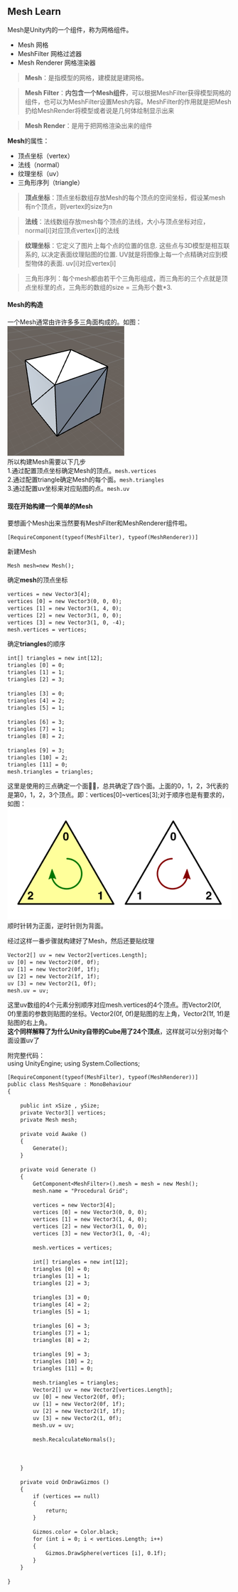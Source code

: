 ## Mesh Learn
Mesh是Unity内的一个组件，称为网格组件。  

* Mesh 网格
* MeshFilter 网格过滤器
* Mesh Renderer 网格渲染器  

>**Mesh**：是指模型的网格，建模就是建网格。  

>**Mesh Filter**：**内包含一个Mesh组件**，可以根据MeshFilter获得模型网格的组件，也可以为MeshFilter设置Mesh内容。MeshFilter的作用就是把Mesh扔给MeshRender将模型或者说是几何体绘制显示出来  

>**Mesh Render**：是用于把网格渲染出来的组件

**Mesh**的属性：  

* 顶点坐标（vertex）
* 法线（normal）
* 纹理坐标（uv）
* 三角形序列（triangle） 

>**顶点坐标**：顶点坐标数组存放Mesh的每个顶点的空间坐标，假设某mesh有n个顶点，则vertex的size为n  

>**法线**：法线数组存放mesh每个顶点的法线，大小与顶点坐标对应，normal[i]对应顶点vertex[i]的法线  

>**纹理坐标**：它定义了图片上每个点的位置的信息. 这些点与3D模型是相互联系的, 以决定表面纹理贴图的位置. UV就是将图像上每一个点精确对应到模型物体的表面. uv[i]对应vertex[i]

>三角形序列：每个mesh都由若干个三角形组成，而三角形的三个点就是顶点坐标里的点，三角形的数组的size = 三角形个数*3.


#### Mesh的构造  
一个Mesh通常由许许多多三角面构成的。如图：  
![](./UnityManualPic/Mesh1.png)  
所以构建Mesh需要以下几步  
1.通过配置顶点坐标确定Mesh的顶点。`mesh.vertices`  
2.通过配置triangle确定Mesh的每个面。`mesh.triangles`  
3.通过配置uv坐标来对应贴图的点。`mesh.uv`

#### 现在开始构建一个简单的Mesh
要想画个Mesh出来当然要有MeshFilter和MeshRenderer组件啦。  

	[RequireComponent(typeof(MeshFilter), typeof(MeshRenderer))]
新建Mesh

	Mesh mesh=new Mesh();
确定**mesh**的顶点坐标

	vertices = new Vector3[4];
	vertices [0] = new Vector3(0, 0, 0);
	vertices [1] = new Vector3(1, 4, 0);
	vertices [2] = new Vector3(1, 0, 0);
	vertices [3] = new Vector3(1, 0, -4);
	mesh.vertices = vertices;
确定**triangles**的顺序  

    int[] triangles = new int[12];
    triangles [0] = 0;
    triangles [1] = 1;
    triangles [2] = 3;

    triangles [3] = 0;
    triangles [4] = 2;
    triangles [5] = 1;

    triangles [6] = 3;
    triangles [7] = 1;
    triangles [8] = 2;

    triangles [9] = 3;
    triangles [10] = 2;
    triangles [11] = 0;  
    mesh.triangles = triangles;
这里是使用的三点确定一个面👌🏻，总共确定了四个面。上面的0，1，2，3代表的是第0，1，2，3个顶点。即：vertices[0]~vertices[3];对于顺序也是有要求的，如图：  
![](./UnityManualPic/Mesh2.png)   
顺时针转为正面，逆时针则为背面。  

经过这样一番步骤就构建好了Mesh，然后还要贴纹理  

	Vector2[] uv = new Vector2[vertices.Length];
	uv [0] = new Vector2(0f, 0f);  
	uv [1] = new Vector2(0f, 1f);  
	uv [2] = new Vector2(1f, 1f);
	uv [3] = new Vector2(1, 0f);
	mesh.uv = uv;
这里uv数组的4个元素分别顺序对应mesh.vertices的4个顶点。而Vector2(0f, 0f)里面的参数则贴图的坐标。Vector2(0f, 0f)是贴图的左上角，Vector2(1f, 1f)是贴图的右上角。  
**这个同样解释了为什么Unity自带的Cube用了24个顶点**，这样就可以分别对每个面设置uv了  

附完整代码：  
	using UnityEngine;
	using System.Collections;
	
	[RequireComponent(typeof(MeshFilter), typeof(MeshRenderer))]
	public class MeshSquare : MonoBehaviour
	{
	
	    public int xSize , ySize;
	    private Vector3[] vertices;
	    private Mesh mesh;
	
	    private void Awake ()
	    {
	        Generate();
	    }
	
	    private void Generate ()
	    {
	        GetComponent<MeshFilter>().mesh = mesh = new Mesh();
	        mesh.name = "Procedural Grid";
	
	        vertices = new Vector3[4];
	        vertices [0] = new Vector3(0, 0, 0);
	        vertices [1] = new Vector3(1, 4, 0);
	        vertices [2] = new Vector3(1, 0, 0);
	        vertices [3] = new Vector3(1, 0, -4);
	       
	        mesh.vertices = vertices;
	
	        int[] triangles = new int[12];
	        triangles [0] = 0;
	        triangles [1] = 1;
	        triangles [2] = 3;
	
	        triangles [3] = 0;
	        triangles [4] = 2;
	        triangles [5] = 1;
	
	        triangles [6] = 3;
	        triangles [7] = 1;
	        triangles [8] = 2;
	
	        triangles [9] = 3;
	        triangles [10] = 2;
	        triangles [11] = 0;
	
	        mesh.triangles = triangles;
	        Vector2[] uv = new Vector2[vertices.Length];
	        uv [0] = new Vector2(0f, 0f);  
	        uv [1] = new Vector2(0f, 1f);  
	        uv [2] = new Vector2(1f, 1f);
	        uv [3] = new Vector2(1, 0f);
	        mesh.uv = uv;
	
	        mesh.RecalculateNormals();
	
	
	       
	    }
	
	    private void OnDrawGizmos ()
	    {
	        if (vertices == null)
	        {
	            return;
	        }
	
	        Gizmos.color = Color.black;
	        for (int i = 0; i < vertices.Length; i++)
	        {
	            Gizmos.DrawSphere(vertices [i], 0.1f);
	        }
	    }
	
	}